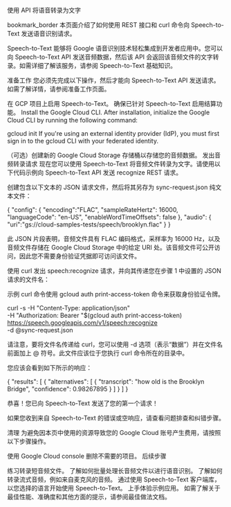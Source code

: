 使用 API 将语音转录为文字

bookmark_border
本页面介绍了如何使用 REST 接口和 curl 命令向 Speech-to-Text 发送语音识别请求。

Speech-to-Text 能够将 Google 语音识别技术轻松集成到开发者应用中。您可以向 Speech-to-Text API 发送音频数据，然后该 API 会返回该音频文件的文字转录。如需详细了解该服务，请参阅 Speech-to-Text 基础知识。

准备工作
您必须先完成以下操作，然后才能向 Speech-to-Text API 发送请求。如需了解详情，请参阅准备工作页面。

在 GCP 项目上启用 Speech-to-Text。
确保已针对 Speech-to-Text 启用结算功能。
Install the Google Cloud CLI. After installation, initialize the Google Cloud CLI by running the following command:



gcloud init
If you're using an external identity provider (IdP), you must first sign in to the gcloud CLI with your federated identity.

（可选）创建新的 Google Cloud Storage 存储桶以存储您的音频数据。
发出音频转录请求
现在您可以使用 Speech-to-Text 将音频文件转录为文字。请使用以下代码示例向 Speech-to-Text API 发送 recognize REST 请求。

创建包含以下文本的 JSON 请求文件，然后将其另存为 sync-request.json 纯文本文件：


{
  "config": {
      "encoding":"FLAC",
      "sampleRateHertz": 16000,
      "languageCode": "en-US",
      "enableWordTimeOffsets": false
  },
  "audio": {
      "uri":"gs://cloud-samples-tests/speech/brooklyn.flac"
  }
}
  
此 JSON 片段表明，音频文件具有 FLAC 编码格式，采样率为 16000 Hz，以及音频文件存储在 Google Cloud Storage 中的给定 URI 处。该音频文件可公开访问，因此您不需要身份验证凭据即可访问该文件。

使用 curl 发出 speech:recognize 请求，并向其传递您在步骤 1 中设置的 JSON 请求的文件名：

示例 curl 命令使用 gcloud auth print-access-token 命令来获取身份验证令牌。


curl -s -H "Content-Type: application/json" \
    -H "Authorization: Bearer "$(gcloud auth print-access-token) \
    https://speech.googleapis.com/v1/speech:recognize \
    -d @sync-request.json
  
请注意，要将文件名传递给 curl，您可以使用 -d 选项（表示“数据”）并在文件名前面加上 @ 符号。此文件应该位于您执行 curl 命令所在的目录中。

您应该会看到如下所示的响应：


{
  "results": [
    {
      "alternatives": [
        {
          "transcript": "how old is the Brooklyn Bridge",
          "confidence": 0.98267895
        }
      ]
    }
  ]
}
  
恭喜！您已向 Speech-to-Text 发送了您的第一个请求！

如果您收到来自 Speech-to-Text 的错误或空响应，请查看问题排查和纠错步骤。

清理
为避免因本页中使用的资源导致您的 Google Cloud 账号产生费用，请按照以下步骤操作。

使用 Google Cloud console 删除不需要的项目。
后续步骤

练习转录短音频文件。
了解如何批量处理长音频文件以进行语音识别。
了解如何转录流式音频，例如来自麦克风的音频。
通过使用 Speech-to-Text 客户端库，以您选择的语言开始使用 Speech-to-Text。
上手体验示例应用。
如需了解关于最佳性能、准确度和其他方面的提示，请参阅最佳做法文档。